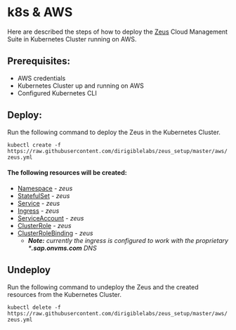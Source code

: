 # k8s & AWS
Here are described the steps of how to deploy the [Zeus](https://github.com/dirigiblelabs/zeus) Cloud Management Suite in Kubernetes Cluster running on AWS.

## Prerequisites:
- AWS credentials
- Kubernetes Cluster up and running on AWS
- Configured Kubernetes CLI

## Deploy:
Run the following command to deploy the Zeus in the Kubernetes Cluster.

`kubectl create -f https://raw.githubusercontent.com/dirigiblelabs/zeus_setup/master/aws/zeus.yml`

#### The following resources will be created:
- [Namespace](https://kubernetes.io/docs/resources-reference/v1.6/#namespace-v1-core) - *zeus*
- [StatefulSet](https://kubernetes.io/docs/resources-reference/v1.6/#statefulset-v1beta1-apps) - *zeus* 
- [Service](https://kubernetes.io/docs/resources-reference/v1.6/#service-v1-core) - *zeus*
- [Ingress](https://kubernetes.io/docs/resources-reference/v1.6/#ingress-v1beta1-extensions) - *zeus*
- [ServiceAccount](https://kubernetes.io/docs/resources-reference/v1.6/#serviceaccount-v1-core) - *zeus*
- [ClusterRole](https://kubernetes.io/docs/resources-reference/v1.6/#clusterrole-v1beta1-rbac) - *zeus*
- [ClusterRoleBinding](https://kubernetes.io/docs/resources-reference/v1.6/#clusterrolebinding-v1beta1-rbac) - *zeus*
  - _**Note:** currently the ingress is configured to work with the proprietary ***.sap.onvms.com** DNS_

## Undeploy
Run the following command to undeploy the Zeus and the created resources from the Kubernetes Cluster.

`kubectl delete -f https://raw.githubusercontent.com/dirigiblelabs/zeus_setup/master/aws/zeus.yml`

